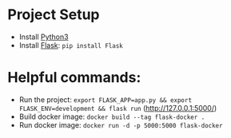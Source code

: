 # Project Setup

* Install [Python3](https://www.python.org/downloads/)
* Install [Flask](https://flask.palletsprojects.com/en/stable/): ```pip install Flask```

# Helpful commands:
* Run the project: ```export FLASK_APP=app.py && export FLASK_ENV=development && flask run``` (http://127.0.0.1:5000/)
* Build docker image: ```docker build --tag flask-docker .```
* Run docker image: ```docker run -d -p 5000:5000 flask-docker```